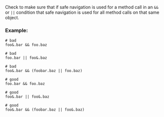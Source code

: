 Check to make sure that if safe navigation is used for a method
call in an `&&` or `||` condition that safe navigation is used for all
method calls on that same object.

### Example:
    # bad
    foo&.bar && foo.baz

    # bad
    foo.bar || foo&.baz

    # bad
    foo&.bar && (foobar.baz || foo.baz)

    # good
    foo.bar && foo.baz

    # good
    foo&.bar || foo&.baz

    # good
    foo&.bar && (foobar.baz || foo&.baz)
